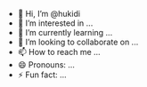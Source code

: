 - 👋 Hi, I’m @hukidi
- 👀 I’m interested in ...
- 🌱 I’m currently learning ...
- 💞️ I’m looking to collaborate on ...
- 📫 How to reach me ...
- 😄 Pronouns: ...
- ⚡ Fun fact: ...

<!---
hukidi/hukidi is a ✨ special ✨ repository because its `README.md` (this file) appears on your GitHub profile.
You can click the Preview link to take a look at your changes.
--->
